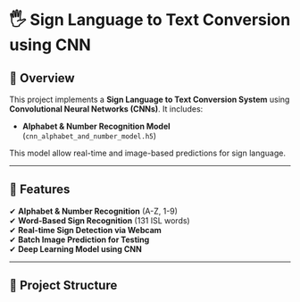 # 🖐 Sign Language to Text Conversion using CNN

## 📌 Overview

This project implements a **Sign Language to Text Conversion System** using **Convolutional Neural Networks (CNNs)**. It includes:

- **Alphabet & Number Recognition Model** (`cnn_alphabet_and_number_model.h5`)   

This model allow real-time and image-based predictions for sign language.

---

## 📌 Features

✔ **Alphabet & Number Recognition** (A-Z, 1-9)  
✔ **Word-Based Sign Recognition** (131 ISL words)  
✔ **Real-time Sign Detection via Webcam**  
✔ **Batch Image Prediction for Testing**  
✔ **Deep Learning Model using CNN**

---

## 📌 Project Structure

